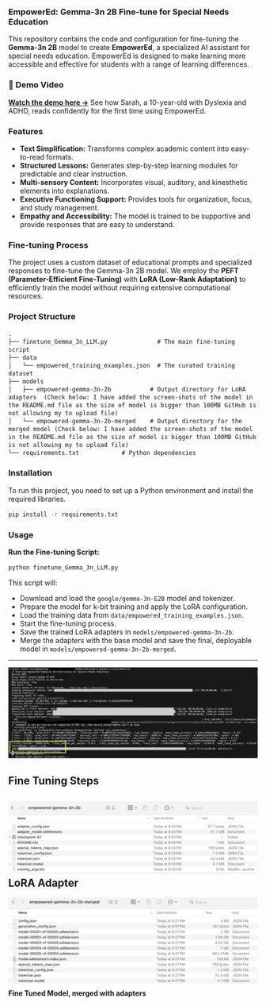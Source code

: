 ### EmpowerEd: Gemma-3n 2B Fine-tune for Special Needs Education

This repository contains the code and configuration for fine-tuning the **Gemma-3n 2B** model to create **EmpowerEd**, a specialized AI assistant for special needs education. EmpowerEd is designed to make learning more accessible and effective for students with a range of learning differences.

### 🎥 Demo Video
[**Watch the demo here →**](https://youtu.be/EW7DdGiynVE) See how Sarah, a 10-year-old with Dyslexia and ADHD, reads confidently for the first time using EmpowerEd.

### Features

  - **Text Simplification:** Transforms complex academic content into easy-to-read formats.
  - **Structured Lessons:** Generates step-by-step learning modules for predictable and clear instruction.
  - **Multi-sensory Content:** Incorporates visual, auditory, and kinesthetic elements into explanations.
  - **Executive Functioning Support:** Provides tools for organization, focus, and study management.
  - **Empathy and Accessibility:** The model is trained to be supportive and provide responses that are easy to understand.

### Fine-tuning Process

The project uses a custom dataset of educational prompts and specialized responses to fine-tune the Gemma-3n 2B model. We employ the **PEFT (Parameter-Efficient Fine-Tuning)** with **LoRA (Low-Rank Adaptation)** to efficiently train the model without requiring extensive computational resources. 

### Project Structure

```
.
├── finetune_Gemma_3n_LLM.py              # The main fine-tuning script
├── data
│   └── empowered_training_examples.json  # The curated training dataset
├── models
│   ├── empowered-gemma-3n-2b           # Output directory for LoRA adapters  (Check below: I have added the screen-shots of the model in the README.md file as the size of model is bigger than 100MB GitHub is not allowing my to upload file)
│   └── empowered-gemma-3n-2b-merged    # Output directory for the merged model (Check below: I have added the screen-shots of the model in the README.md file as the size of model is bigger than 100MB GitHub is not allowing my to upload file)
└── requirements.txt            # Python dependencies
```

### Installation

To run this project, you need to set up a Python environment and install the required libraries.

```bash
pip install -r requirements.txt
```

### Usage

**Run the Fine-tuning Script:**

   ```bash
   python finetune_Gemma_3n_LLM.py
   ```

   This script will:

 - Download and load the `google/gemma-3n-E2B` model and tokenizer.
 - Prepare the model for k-bit training and apply the LoRA configuration.
 - Load the training data from `data/empowered_training_examples.json`.
 - Start the fine-tuning process.
 - Save the trained LoRA adapters in `models/empowered-gemma-3n-2b`.
 - Merge the adapters with the base model and save the final, deployable model in `models/empowered-gemma-3n-2b-merged`.
 
 ---
 ![Gemma-3n-Fine-Tuning-Steps](../docs/Gemma-3n-Fine-Tuning-Steps.png)
 
 **Fine Tuning Steps**
 ---
 ![Fine-Tune-LoRA-Adapter](../docs/Fine-Tune-LoRA-Adapter.png)
 **LoRA Adapter**
 ---
 ![LoRA-Adpters-Merged-Base-Gemma-3n](../docs/LoRA-Adpters-Merged-Base-Gemma-3n.png)
 **Fine Tuned Model, merged with adapters**